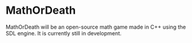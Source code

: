 MathOrDeath
===========


MathOrDeath will be an open-source math game made in C++ using the SDL engine.
It is currently still in development.